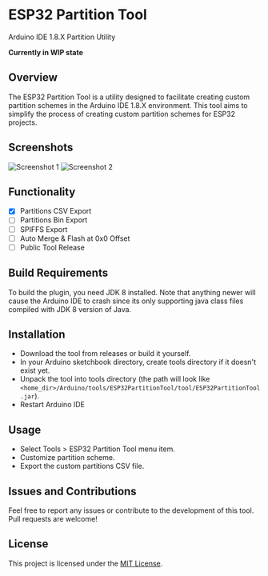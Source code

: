 # ESP32 Partition Tool

Arduino IDE 1.8.X Partition Utility

**Currently in WIP state**

## Overview

The ESP32 Partition Tool is a utility designed to facilitate creating custom partition schemes in the Arduino IDE 1.8.X environment. This tool aims to simplify the process of creating custom partition schemes for ESP32 projects.

## Screenshots

![Screenshot 1](https://github.com/serifpersia/esp32partitiontool/assets/62844718/8724d57c-ebb5-404f-97f1-fe09134f53b5)
![Screenshot 2](https://github.com/serifpersia/esp32partitiontool/assets/62844718/21968685-ed9b-471b-bd2e-f832950b93fb)



## Functionality

- [x] Partitions CSV Export
- [ ] Partitions Bin Export
- [ ] SPIFFS Export
- [ ] Auto Merge & Flash at 0x0 Offset
- [ ] Public Tool Release

## Build Requirements

To build the plugin, you need JDK 8 installed. Note that anything newer will cause the Arduino IDE to crash since its only supporting java class files compiled with JDK 8 version of Java.

## Installation
- Download the tool from releases or build it yourself.
- In your Arduino sketchbook directory, create tools directory if it doesn't exist yet.
- Unpack the tool into tools directory (the path will look like `<home_dir>/Arduino/tools/ESP32PartitionTool/tool/ESP32PartitionTool.jar`).
- Restart Arduino IDE

## Usage
- Select Tools > ESP32 Partition Tool menu item.
- Customize partition scheme.
- Export the custom partitions CSV file.

## Issues and Contributions

Feel free to report any issues or contribute to the development of this tool. Pull requests are welcome!

## License

This project is licensed under the [MIT License](LICENSE).

